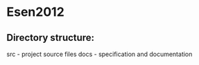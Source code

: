 Esen2012
========

Directory structure:
--------------------------------------------------------------------------------

src   - project source files
docs  - specification and documentation
